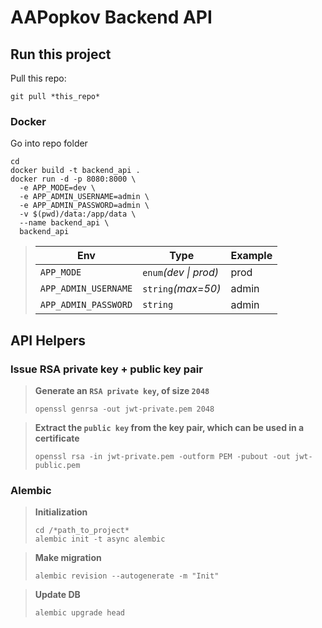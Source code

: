 # AAPopkov Backend API

## Run this project

Pull this repo:

```shell
git pull *this_repo*
```

### Docker

Go into repo folder

```shell
cd 
docker build -t backend_api .
docker run -d -p 8080:8000 \
  -e APP_MODE=dev \
  -e APP_ADMIN_USERNAME=admin \
  -e APP_ADMIN_PASSWORD=admin \
  -v $(pwd)/data:/app/data \
  --name backend_api \
  backend_api
```

>
> | Env                  | Type                  | Example |
> |----------------------|-----------------------|---------|
> | `APP_MODE`           | `enum`_(dev \| prod)_ | prod    |
> | `APP_ADMIN_USERNAME` | `string`_(max=50)_    | admin   |
> | `APP_ADMIN_PASSWORD` | `string`              | admin   |

## API Helpers

### Issue RSA private key + public key pair

> **Generate an `RSA private key`, of size `2048`**
> ```shell
> openssl genrsa -out jwt-private.pem 2048
> ```

> **Extract the `public key` from the key pair, which can be used in a certificate**
> ```shell
> openssl rsa -in jwt-private.pem -outform PEM -pubout -out jwt-public.pem
> ```

### Alembic

> **Initialization**
> ```shell
> cd /*path_to_project*
> alembic init -t async alembic
> ```

> **Make migration**
> ```shell
> alembic revision --autogenerate -m "Init"
> ```

> **Update DB**
> ```shell
> alembic upgrade head
> ```
